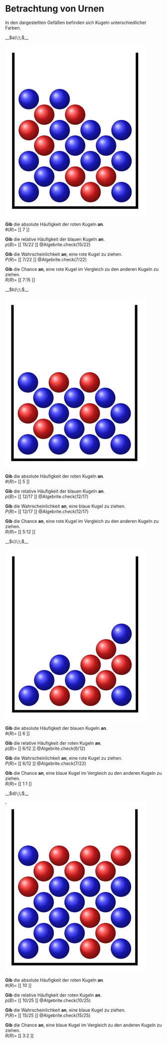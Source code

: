 <!--
version:  0.0.1

language: de

@style
main > *:not(:last-child) {
  margin-bottom: 3rem;
}

input {
    text-align: center;
}

.flex-container {
    display: flex;
    flex-wrap: wrap;
    align-items: stretch;
    gap: 20px;
}

.flex-child {
    flex: 1;
    min-width: 350px;
    margin-right: 20px;
}

@media (max-width: 400px) {
    .flex-child {
        flex: 100%;
        margin-right: 0;
    }
}
@end

formula: \carry   \textcolor{red}{\scriptsize #1}
formula: \digit   \rlap{\carry{#1}}\phantom{#2}#2
formula: \permil  \text{‰}

import: https://raw.githubusercontent.com/LiaTemplates/Tikz-Jax/main/README.md

script: https://cdn.jsdelivr.net/gh/LiaTemplates/Tikz-Jax@main/dist/index.js


tags: Häufigkeit, Chance, Wahrscheinlichkeit, leicht, niedrig, Angeben

comment: Es wird aus einer Urne gezogen. Kannst du die Chance, die Häufigkeit oder die Wahrscheinlichkeit angeben?

author: Martin Lommatzsch

-->




# Betrachtung von Urnen


In den dargestellten Gefäßen befinden sich Kugeln unterschiedlicher Farben. 


<section class="flex-container">

<div class="flex-child">
__$a)\;\;$__ 

<!-- style="width:350px" -->
![](https://raw.githubusercontent.com/MINT-the-GAP/Aufgabensammlung/refs/heads/main/Repetitorium/Kap7/urne1.png)

**Gib** die absolute Häufigkeit der roten Kugeln **an**.\
$\#(R)=$ [[  7  ]]

**Gib** die relative Häufigkeit der blauen Kugeln **an**.\
$p(B)=$ [[ 15/22  ]]
@Algebrite.check(15/22)

**Gib** die Wahrscheinlichkeit **an**, eine rote Kugel zu ziehen.\
$P(R)=$ [[ 7/22  ]]
@Algebrite.check(7/22)

**Gib** die Chance **an**, eine rote Kugel im Vergleich zu den anderen Kugeln zu ziehen.\
$R(R)=$ [[  7:15  ]]


</div>

<div class="flex-child">
__$b)\;\;$__ 

<!-- style="width:350px" -->
![](https://raw.githubusercontent.com/MINT-the-GAP/Aufgabensammlung/refs/heads/main/Repetitorium/Kap7/urne2.png)

**Gib** die absolute Häufigkeit der roten Kugeln **an**.\
$\#(R)=$ [[  5  ]]

**Gib** die relative Häufigkeit der blauen Kugeln **an**.\
$p(B)=$ [[ 12/17  ]]
@Algebrite.check(12/17)

**Gib** die Wahrscheinlichkeit **an**, eine blaue Kugel zu ziehen.\
$P(R)=$ [[ 12/17  ]]
@Algebrite.check(12/17)

**Gib** die Chance **an**, eine rote Kugel im Vergleich zu den anderen Kugeln zu ziehen.\
$R(R)=$ [[  5:12  ]]


</div>

<div class="flex-child">
__$c)\;\;$__ 

<!-- style="width:350px" -->
![](https://raw.githubusercontent.com/MINT-the-GAP/Aufgabensammlung/refs/heads/main/Repetitorium/Kap7/urne3.png)

**Gib** die absolute Häufigkeit der blauen Kugeln **an**.\
$\#(R)=$ [[  6  ]]

**Gib** die relative Häufigkeit der roten Kugeln **an**.\
$p(B)=$ [[ 6/12  ]]
@Algebrite.check(6/12)

**Gib** die Wahrscheinlichkeit **an**, eine rote Kugel zu ziehen.\
$P(R)=$ [[ 6/12  ]]
@Algebrite.check(7/22)

**Gib** die Chance **an**, eine blaue Kugel im Vergleich zu den anderen Kugeln zu ziehen.\
$R(R)=$ [[  1:1  ]]


</div>

<div class="flex-child">
__$d)\;\;$__ 

<!-- style="width:350px" -->
![](https://raw.githubusercontent.com/MINT-the-GAP/Aufgabensammlung/refs/heads/main/Repetitorium/Kap7/urne4.png)

**Gib** die absolute Häufigkeit der roten Kugeln **an**.\
$\#(R)=$ [[  10  ]]

**Gib** die relative Häufigkeit der roten Kugeln **an**.\
$p(B)=$ [[  10/25  ]]
@Algebrite.check(10/25)

**Gib** die Wahrscheinlichkeit **an**, eine blaue Kugel zu ziehen.\
$P(R)=$ [[  15/25  ]]
@Algebrite.check(15/25)

**Gib** die Chance **an**, eine blaue Kugel im Vergleich zu den anderen Kugeln zu ziehen.\
$R(R)=$ [[  3:2  ]]


</div>

</section>







